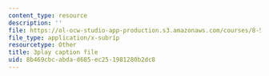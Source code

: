 ```yaml
---
content_type: resource
description: ''
file: https://ol-ocw-studio-app-production.s3.amazonaws.com/courses/8-591j-systems-biology-fall-2014/8b469cbcabdad685ec251981280b2dc8_3eIzIJ6QncY.srt
file_type: application/x-subrip
resourcetype: Other
title: 3play caption file
uid: 8b469cbc-abda-d685-ec25-1981280b2dc8
---
```


